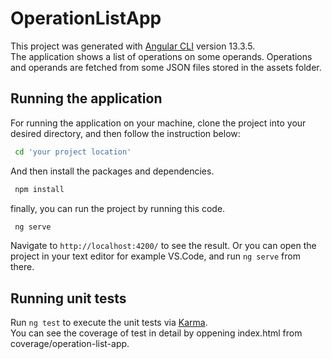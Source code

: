 # OperationListApp

This project was generated with [Angular CLI](https://github.com/angular/angular-cli) version 13.3.5.\
The application shows a list of operations on some operands. Operations and operands are fetched from some JSON files stored in the assets folder.

## Running the application

For running the application on your machine, clone the project into your desired directory, and then follow the instruction below:

```bash
 cd 'your project location'
```

And then install the packages and dependencies.

```bash
 npm install
```

finally, you can run the project by running this code.

```bash
 ng serve
```

Navigate to `http://localhost:4200/` to see the result.
Or you can open the project in your text editor for example VS.Code, and run `ng serve` from there.


## Running unit tests

Run `ng test` to execute the unit tests via [Karma](https://karma-runner.github.io).\
You can see the coverage of test in detail by oppening index.html from coverage/operation-list-app.



